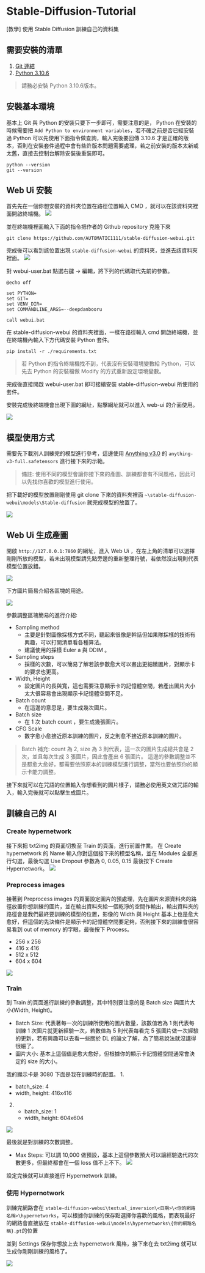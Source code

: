 # Stable-Diffusion-Tutorial
[教學] 使用 Stable Diffusion 訓練自己的資料集

## 需要安裝的清單
1. [Git 連結](https://git-scm.com/)
2. [Python 3.10.6](https://www.python.org/downloads/release/python-3106/)

> 請務必安裝 Python 3.10.6版本。

## 安裝基本環境
基本上 Git 與 Python 的安裝只要下一步即可，需要注意的是， Python 在安裝的時候需要把 `Add Python to environment variables`，若不確之前是否已經安裝過 Python 可以先使用下面指令做查詢，輸入完後要回傳 3.10.6 才是正確的版本，否則在安裝套件過程中會有些許版本問題需要處理，若之前安裝的版本太新或太舊，直接去控制台解除安裝後重裝即可。

```css!
python --version
git --version
```

## Web Ui 安裝

首先先在一個你想安裝的資料夾位置在路徑位置輸入 CMD ，就可以在該資料夾裡面開啟終端機。
![](https://i.imgur.com/NioCgEx.png)

並在終端機裡面輸入下面的指令把作者的 Github repository 克隆下來
```link!
git clone https://github.com/AUTOMATIC1111/stable-diffusion-webui.git
```

完成後可以看到該位置出現 `stable-diffusion-webui` 的資料夾，並進去該資料夾裡面。
![](https://i.imgur.com/NpBGYsC.png)

對 webui-user.bat 點選右鍵 -> 編輯，將下列的代碼取代先前的參數。

```bat!
@echo off

set PYTHON=
set GIT=
set VENV_DIR=
set COMMANDLINE_ARGS=--deepdanbooru

call webui.bat

```

在 stable-diffusion-webui 的資料夾裡面，一樣在路徑輸入 cmd 開啟終端機，並在終端機內輸入下方代碼安裝 Python 套件。

```text!
pip install -r ./requirements.txt
```

> 若 Python 的指令終端機找不到，代表沒有安裝環境變數給 Python，可以先去 Python 的安裝檔做 Modify 的方式重新設定環境變數。

完成後直接開啟 webui-user.bat 即可接續安裝 stable-diffusion-webui 所使用的套件。

安裝完成後終端機會出現下圖的網址，點擊網址就可以進入 web-ui 的介面使用。

![](https://i.imgur.com/iZjqPwI.png)

## 模型使用方式

需要先下載別人訓練完的模型進行參考，這邊使用 [Anything v3.0](https://huggingface.co/Linaqruf/anything-v3.0/tree/main) 的 `anything-v3-full.safetensors` 進行接下來的示範。

> 備註: 使用不同的模型會讓你接下來的產圖、訓練都會有不同風格，因此可以先找你喜歡的模型進行使用。

把下載好的模型放置剛剛使用 git clone 下來的資料夾裡面 `~\stable-diffusion-webui\models\Stable-diffusion` 就完成模型的放置了。

![](https://i.imgur.com/9u35CHt.png)

## Web Ui 生成產圖
開啟 `http://127.0.0.1:7860` 的網址，進入 Web Ui ，在左上角的清單可以選擇剛剛所放的模型，若未出現模型請先點旁邊的重新整理符號，若依然沒出現則代表模型位置放錯。

![](https://i.imgur.com/GO9MKuv.png)

下方圖片簡易介紹各區塊的用途。

![](https://i.imgur.com/IcedDAM.png)

參數調整區塊簡易的進行介紹:
* Sampling method
    * 主要是針對圖像採樣方式不同，聽起來很像是幹話但如果隊採樣的技術有興趣，可以打開清單看各種算法。
    * 建議使用的採樣 Euler a 與 DDIM 。
* Sampling steps
    * 採樣的次數，可以簡易了解若該參數愈大可以畫出更細緻圖片，對顯示卡的要求也更高。
* Width, Height
    * 設定圖片的長與寬，這也需要注意顯示卡的記憶體空間，若產出圖片大小太大很容易會出現顯示卡記憶體空間不足。
* Batch count
    * 在這邊的意思是，要生成幾次圖片。
* Batch size
    * 在 1 次 batch count ，要生成幾張圖片。
* CFG Scale
    * 數字愈小愈接近原本訓練的圖片，反之則愈不接近原本訓練的圖片。

> Batch 補充: count 為 2, size 為 3 則代表，這一次的圖片生成總共會是 2 次，並且每次生成 3 張圖片，因此會產出 6 張圖片。
> 這邊的參數調整並不是都愈大愈好，都需要依照原本的訓練模型進行調整，當然也要依照你的顯示卡能力調整。

接下來就可以在咒語的位置輸入你想看到的圖片樣子，請務必使用英文做咒語的輸入，輸入完後就可以點擊生成圖片。

## 訓練自己的 AI

### Create hypernetwork
接下來把 txt2img 的頁面切換至 Train 的頁面，進行前置作業。
在 Create hypernetwork 的 Name 輸入你對這個接下來的模型名稱，並在 Modules 全都進行勾選，最後勾選 Use Dropout 參數為 0, 0.05, 0.15 最後按下 Create Hypernetwork。
![](https://i.imgur.com/ck75U5q.png)

### Preprocess images

接著到 Preprocess images 的頁面設定圖片的預處理，先在圖片來源資料夾的路徑放置你想訓練的圖片，並在輸出資料夾給一個乾淨的空間作輸出，輸出資料夾的路徑會是我們最終要訓練的模型的位置，影像的 Width 與 Height 基本上也是愈大愈好，但這個的先決條件是顯示卡的記憶體空間要足夠，否則接下來的訓練會很容易看到 out of memory 的字眼，最後按下 Process。

* 256 x 256
* 416 x 416
* 512 x 512
* 604 x 604

![](https://i.imgur.com/cnkx7xq.png)

### Train

到 Train 的頁面進行訓練的參數調整，其中特別要注意的是 Batch size 與圖片大小(Width, Height)。

* Batch Size: 代表著每一次的訓練所使用的圖片數量，該數值若為 1 則代表每訓練 1 次圖片就更新經驗一次，若數值為 5 則代表每看完 5 張圖片做一次經驗的更新，若有興趣可以去看一些關於 DL 的論文了解，為了簡易說法就沒講得很細了。
* 圖片大小: 基本上這個值是愈大愈好，但根據你的顯示卡記憶體空間通常會決定的 size 的大小。

我的顯示卡是 3080 下面是我在訓練時的配置。
1. 
   * batch_size: 4
   * width, height: 416x416
2.
   * batch_size: 1
   * width, height: 604x604

![](https://i.imgur.com/wO12Ybk.png)

最後就是對訓練的次數調整。
* Max Steps: 可以調 10,000 做預設，基本上這個參數預大可以讓經驗迭代的次數更多，但最終都會在一個 loss 值不上不下。
![](https://i.imgur.com/NdrDdUe.png)

設定完後就可以直接進行 Hypernetwork 訓練。

### 使用 Hypernotwork
訓練完網路會在 `stable-diffusion-webui\textual_inversion\<日期>\<你的網路名稱>\hypernetworks`，可以根據你訓練的保存點選擇你喜歡的風格，而表現最好的網路會直接放在 `stable-diffusion-webui\models\hypernetworks\{你的網路名稱}.pt`的位置

並到 Settings 保存你想放上去 hypernetwork 風格，接下來在去 txt2img 就可以生成你剛剛訓練的風格了。

![](https://i.imgur.com/PXXorgC.png)
